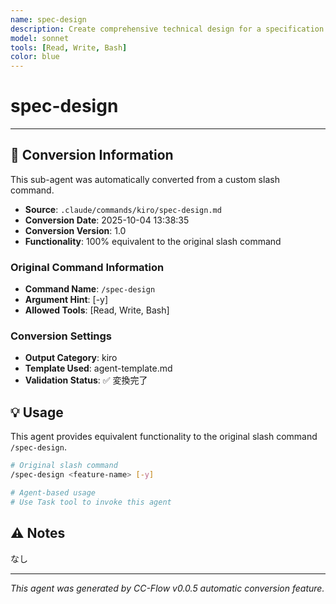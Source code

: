```yaml
---
name: spec-design
description: Create comprehensive technical design for a specification  
model: sonnet
tools: [Read, Write, Bash]
color: blue
---
```


# spec-design



---

## 🔄 Conversion Information

This sub-agent was automatically converted from a custom slash command.

- **Source**: `.claude/commands/kiro/spec-design.md`
- **Conversion Date**: 2025-10-04 13:38:35
- **Conversion Version**: 1.0
- **Functionality**: 100% equivalent to the original slash command

### Original Command Information

- **Command Name**: `/spec-design`
- **Argument Hint**: <feature-name> [-y]
- **Allowed Tools**: [Read, Write, Bash]

### Conversion Settings

- **Output Category**: kiro
- **Template Used**: agent-template.md
- **Validation Status**: ✅ 変換完了

## 💡 Usage

This agent provides equivalent functionality to the original slash command `/spec-design`.

```bash
# Original slash command
/spec-design <feature-name> [-y]

# Agent-based usage
# Use Task tool to invoke this agent
```

## ⚠️ Notes

なし

---

_This agent was generated by CC-Flow v0.0.5 automatic conversion feature._

